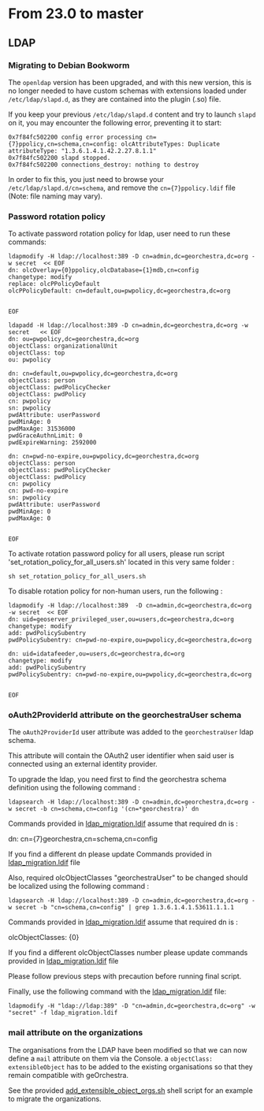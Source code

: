 # From 23.0 to master

## LDAP

### Migrating to Debian Bookworm

The `openldap` version has been upgraded, and with this new version, this is no
longer needed to have custom schemas with extensions loaded under `/etc/ldap/slapd.d`,
as they are contained into the plugin (.so) file.

If you keep your previous `/etc/ldap/slapd.d` content and try to launch
`slapd` on it, you may encounter the following error, preventing it to start:

```
0x7f84fc502200 config error processing cn={7}ppolicy,cn=schema,cn=config: olcAttributeTypes: Duplicate attributeType: "1.3.6.1.4.1.42.2.27.8.1.1"
0x7f84fc502200 slapd stopped.
0x7f84fc502200 connections_destroy: nothing to destroy
```

In order to fix this, you just need to browse your `/etc/ldap/slapd.d/cn=schema`,
and remove the `cn={7}ppolicy.ldif` file (Note: file naming may vary).

### Password rotation policy

To activate password rotation policy for ldap, user need to run these commands:

```
ldapmodify -H ldap://localhost:389 -D cn=admin,dc=georchestra,dc=org -w secret  << EOF
dn: olcOverlay={0}ppolicy,olcDatabase={1}mdb,cn=config
changetype: modify
replace: olcPPolicyDefault
olcPPolicyDefault: cn=default,ou=pwpolicy,dc=georchestra,dc=org


EOF

```
```
ldapadd -H ldap://localhost:389 -D cn=admin,dc=georchestra,dc=org -w secret   << EOF
dn: ou=pwpolicy,dc=georchestra,dc=org
objectClass: organizationalUnit
objectClass: top
ou: pwpolicy

dn: cn=default,ou=pwpolicy,dc=georchestra,dc=org
objectClass: person
objectClass: pwdPolicyChecker
objectClass: pwdPolicy
cn: pwpolicy
sn: pwpolicy
pwdAttribute: userPassword
pwdMinAge: 0
pwdMaxAge: 31536000
pwdGraceAuthnLimit: 0
pwdExpireWarning: 2592000

dn: cn=pwd-no-expire,ou=pwpolicy,dc=georchestra,dc=org
objectClass: person
objectClass: pwdPolicyChecker
objectClass: pwdPolicy
cn: pwpolicy
cn: pwd-no-expire
sn: pwpolicy
pwdAttribute: userPassword
pwdMinAge: 0
pwdMaxAge: 0


EOF

```
To activate rotation password policy for all users, please run script 'set_rotation_policy_for_all_users.sh' located in this very same folder :
```
sh set_rotation_policy_for_all_users.sh
```
To disable rotation policy for non-human users, run the following :
```
ldapmodify -H ldap://localhost:389  -D cn=admin,dc=georchestra,dc=org -w secret  << EOF
dn: uid=geoserver_privileged_user,ou=users,dc=georchestra,dc=org
changetype: modify
add: pwdPolicySubentry
pwdPolicySubentry: cn=pwd-no-expire,ou=pwpolicy,dc=georchestra,dc=org

dn: uid=idatafeeder,ou=users,dc=georchestra,dc=org
changetype: modify
add: pwdPolicySubentry
pwdPolicySubentry: cn=pwd-no-expire,ou=pwpolicy,dc=georchestra,dc=org


EOF
```
### oAuth2ProviderId attribute on the georchestraUser schema

The `oAuth2ProviderId` user attribute was added to the `georchestraUser` ldap schema.

This attribute will contain the OAuth2 user identifier when said user is connected using an external identity provider.


To upgrade the ldap, you need first to find the georchestra schema definition using the following command :

```
ldapsearch -H ldap://localhost:389 -D cn=admin,dc=georchestra,dc=org -w secret -b cn=schema,cn=config '(cn=*georchestra)' dn
```

Commands provided in [ldap_migration.ldif](ldap_migration.ldif) assume that required dn is :

dn: cn={7}georchestra,cn=schema,cn=config

If you find a different dn please update Commands provided in [ldap_migration.ldif](ldap_migration.ldif) file

Also, required olcObjectClasses "georchestraUser" to be changed should be localized using the following command :

```
ldapsearch -H ldap://localhost:389 -D cn=admin,dc=georchestra,dc=org -w secret -b "cn=schema,cn=config" | grep 1.3.6.1.4.1.53611.1.1.1
```
Commands provided in [ldap_migration.ldif](ldap_migration.ldif) assume that required dn is :

olcObjectClasses: {0}

If you find a different olcObjectClasses number please update commands provided in [ldap_migration.ldif](ldap_migration.ldif) file

Please follow previous steps with precaution before running final script.

Finally, use the following command with the [ldap_migration.ldif](ldap_migration.ldif) file:

```
ldapmodify -H "ldap://ldap:389" -D "cn=admin,dc=georchestra,dc=org" -w "secret" -f ldap_migration.ldif
```

### mail attribute on the organizations

The organisations from the LDAP have been modified so that we can now define a `mail` attribute on them via the Console.
a `objectClass: extensibleObject` has to be added to the existing organisations so that they remain compatible with geOrchestra.

See the provided [add_extensible_object_orgs.sh](add_extensible_object_orgs.sh) shell script for an example to migrate the
organizations.
